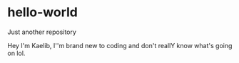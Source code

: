 # hello-world
Just another repository

Hey I'm Kaelib,
I''m brand new to coding and don't reallY know what's going on lol.
